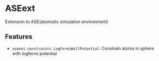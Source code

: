 # ASEext

Extension to ASE(atomistic simulation environment)

## Features

- `aseext.constraints.LogFermiWallPotential`: Constrain atoms in sphere with logfermi potential

